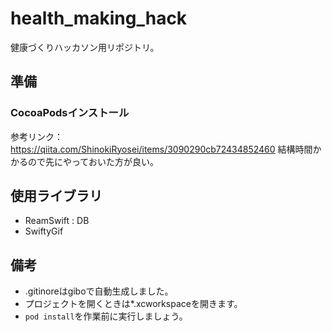 # health_making_hack
健康づくりハッカソン用リポジトリ。

## 準備
### CocoaPodsインストール
参考リンク：https://qiita.com/ShinokiRyosei/items/3090290cb72434852460
結構時間かかるので先にやっておいた方が良い。

## 使用ライブラリ
- ReamSwift : DB
- SwiftyGif

## 備考
- .gitinoreはgiboで自動生成しました。
- プロジェクトを開くときは*.xcworkspaceを開きます。
- `pod install`を作業前に実行しましょう。

